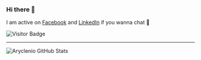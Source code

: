 ### Hi there 👋

I am active on [Facebook](https://facebook.com/dainerx) and [LinkedIn](https://www.linkedin.com/in/oussama-ben-ghorbel/) if you wanna chat 💬

![Visitor Badge](https://visitor-badge.laobi.icu/badge?page_id=dainerx.dainerx)

<!--
[![HitCount](http://hits.dwyl.com/Dainerx/Dainerx.svg)](http://hits.dwyl.com/Dainerx/Dainerx)
-->

---

![Aryclenio GitHub Stats](https://github-readme-stats.vercel.app/api?username=dainerx&show_icons=true)


<!--
**Dainerx/Dainerx** is a ✨ _special_ ✨ repository because its `README.md` (this file) appears on your GitHub profile.

Here are some ideas to get you started:

- 🔭 I’m currently working on ...
- 🌱 I’m currently learning ...
- 👯 I’m looking to collaborate on ...
- 🤔 I’m looking for help with ...
- 💬 Ask me about ...
- 📫 How to reach me: ...
- 😄 Pronouns: ...
- ⚡ Fun fact: ...
-->
